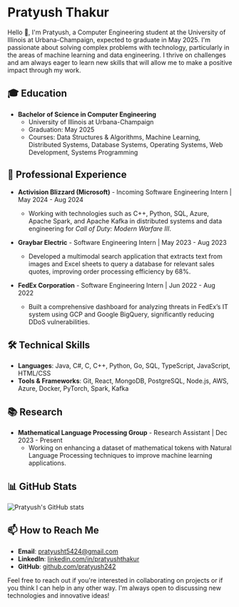 # Pratyush Thakur

Hello 👋, I'm Pratyush, a Computer Engineering student at the University of Illinois at Urbana-Champaign, expected to graduate in May 2025. I'm passionate about solving complex problems with technology, particularly in the areas of machine learning and data engineering. I thrive on challenges and am always eager to learn new skills that will allow me to make a positive impact through my work.

## 🎓 Education
- **Bachelor of Science in Computer Engineering**
  - University of Illinois at Urbana-Champaign
  - Graduation: May 2025
  - Courses: Data Structures & Algorithms, Machine Learning, Distributed Systems, Database Systems, Operating Systems, Web Development, Systems Programming

## 💼 Professional Experience
- **Activision Blizzard (Microsoft)** - Incoming Software Engineering Intern | May 2024 - Aug 2024
  - Working with technologies such as C++, Python, SQL, Azure, Apache Spark, and Apache Kafka in distributed systems and data engineering for *Call of Duty: Modern Warfare III*.

- **Graybar Electric** - Software Engineering Intern | May 2023 - Aug 2023
  - Developed a multimodal search application that extracts text from images and Excel sheets to query a database for relevant sales quotes, improving order processing efficiency by 68%.

- **FedEx Corporation** - Software Engineering Intern | Jun 2022 - Aug 2022
  - Built a comprehensive dashboard for analyzing threats in FedEx’s IT system using GCP and Google BigQuery, significantly reducing DDoS vulnerabilities.

## 🛠️ Technical Skills
- **Languages**: Java, C#, C, C++, Python, Go, SQL, TypeScript, JavaScript, HTML/CSS
- **Tools & Frameworks**: Git, React, MongoDB, PostgreSQL, Node.js, AWS, Azure, Docker, PyTorch, Spark, Kafka

## 📚 Research
- **Mathematical Language Processing Group** - Research Assistant | Dec 2023 - Present
  - Working on enhancing a dataset of mathematical tokens with Natural Language Processing techniques to improve machine learning applications.


## 📊 GitHub Stats
![Pratyush's GitHub stats](https://github-readme-stats.vercel.app/api?username=pratyush242&show_icons=true&theme=radical)

## 📫 How to Reach Me
- **Email**: [pratyusht5424@gmail.com](mailto:pratyusht5424@gmail.com)
- **LinkedIn**: [linkedin.com/in/pratyushthakur](https://www.linkedin.com/in/pratyushthakur/)
- **GitHub**: [github.com/pratyush242](https://github.com/pratyush242)

Feel free to reach out if you're interested in collaborating on projects or if you think I can help in any other way. I'm always open to discussing new technologies and innovative ideas!

<!---
pratyush242/pratyush242 is a ✨ special ✨ repository because its `README.md` (this file) appears on your GitHub profile.
You can click the Preview link to take a look at your changes.
--->
